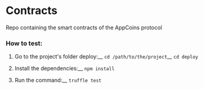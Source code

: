 # Contracts
Repo containing the smart contracts of the AppCoins protocol


### How to test:
1. Go to the project's folder deploy:__
``` cd /path/to/the/project ```__
``` cd deploy ```

2. Install the dependencies:__
``` npm install ```

3. Run the command:__
``` truffle test ```
